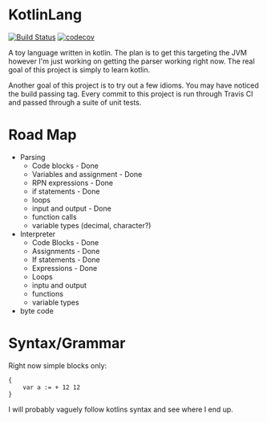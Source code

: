 # KotlinLang 
[![Build Status](https://travis-ci.org/Tatskaari/KotlinLang.svg?branch=master)](https://travis-ci.org/Tatskaari/KotlinLang)
[![codecov](https://codecov.io/gh/Tatskaari/KotlinLang/branch/master/graph/badge.svg)](https://codecov.io/gh/Tatskaari/KotlinLang)

A toy language written in kotlin. The plan is to get this targeting the JVM however I'm just working on getting the 
parser working right now. The real goal of this project is simply to learn kotlin.

Another goal of this project is to try out a few idioms. You may have noticed the build passing tag. Every commit to 
this project is run through Travis CI and passed through a suite of unit tests. 

# Road Map
- Parsing
  - Code blocks - Done
  - Variables and assignment - Done
  - RPN expressions - Done
  - if statements - Done
  - loops
  - input and output - Done
  - function calls
  - variable types (decimal, character?)
- Interpreter 
  - Code Blocks - Done
  - Assignments - Done
  - If statements - Done
  - Expressions - Done
  - Loops
  - inptu and output
  - functions
  - variable types
- byte code

# Syntax/Grammar 
Right now simple blocks only:

~~~~
{
    var a := + 12 12
}
~~~~

I will probably vaguely follow kotlins syntax and see where I end up. 
